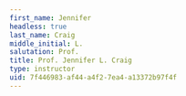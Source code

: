 ```yaml
---
first_name: Jennifer
headless: true
last_name: Craig
middle_initial: L.
salutation: Prof.
title: Prof. Jennifer L. Craig
type: instructor
uid: 7f446983-af44-a4f2-7ea4-a13372b97f4f
---
```

